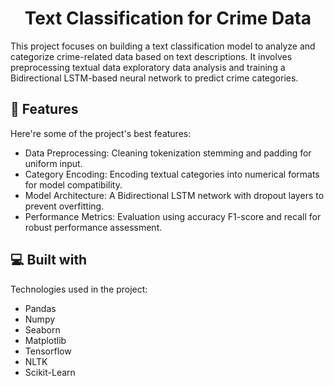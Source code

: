 <h1 align="center" id="title">Text Classification for Crime Data</h1>

<p id="description">This project focuses on building a text classification model to analyze and categorize crime-related data based on text descriptions. It involves preprocessing textual data exploratory data analysis and training a Bidirectional LSTM-based neural network to predict crime categories.</p>

<h2>🧐 Features</h2>

Here're some of the project's best features:

- Data Preprocessing: Cleaning tokenization stemming and padding for uniform input.
- Category Encoding: Encoding textual categories into numerical formats for model compatibility.
- Model Architecture: A Bidirectional LSTM network with dropout layers to prevent overfitting.
- Performance Metrics: Evaluation using accuracy F1-score and recall for robust performance assessment.

<h2>💻 Built with</h2>

Technologies used in the project:

- Pandas
- Numpy
- Seaborn
- Matplotlib
- Tensorflow
- NLTK
- Scikit-Learn
